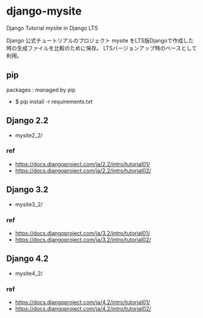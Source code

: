 # django-mysite

Django Tutorial mysite in Django LTS

Django 公式チュートリアルのプロジェクト mysite をLTS版Djangoで作成した時の生成ファイルを比較のために保存。
LTSバージョンアップ時のベースとして利用。


## pip

packages : managed by pip

* $ pip install -r requirements.txt


## Django 2.2

* mysite2_2/

### ref

* https://docs.djangoproject.com/ja/2.2/intro/tutorial01/
* https://docs.djangoproject.com/ja/2.2/intro/tutorial02/


## Django 3.2

* mysite3_2/

### ref

* https://docs.djangoproject.com/ja/3.2/intro/tutorial01/
* https://docs.djangoproject.com/ja/3.2/intro/tutorial02/


## Django 4.2

* mysite4_2/

### ref

* https://docs.djangoproject.com/ja/4.2/intro/tutorial01/
* https://docs.djangoproject.com/ja/4.2/intro/tutorial02/

